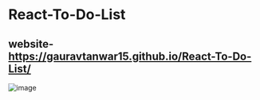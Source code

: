 # React-To-Do-List
## website- https://gauravtanwar15.github.io/React-To-Do-List/
![image](https://user-images.githubusercontent.com/76563215/132128581-40fbe266-160e-49a3-88d7-1c7bd023a58a.png)

